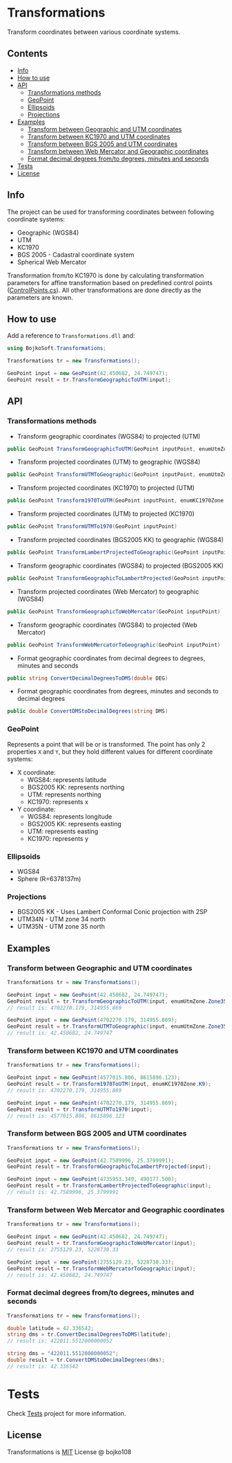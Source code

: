 # Transformations

Transform coordinates between various coordinate systems.

## Contents

- [Info](#info)
- [How to use](#how-to-use)
- [API](#api)
    - [Transformations methods](#transformations-methods)
    - [GeoPoint](#geopoint)
    - [Ellipsoids](#ellipsoids)
    - [Projections](#projections)
- [Examples](#examples)
    - [Transform between Geographic and UTM coordinates](#transform-between-geographic-and-utm-coordinates)
    - [Transform between KC1970 and UTM coordinates](#transform-between-kc1970-and-utm-coordinates)
    - [Transform between BGS 2005 and UTM coordinates](#transform-between-bgs-2005-and-utm-coordinates)
    - [Transform between Web Mercator and Geographic coordinates](#transform-between-web-mercator-and-geographic-coordinates)
    - [Format decimal degrees from/to degrees, minutes and seconds](#format-decimal-degrees-from/to-degrees,-minutes-and-seconds)
- [Tests](#tests)
- [License](#license)

## Info

The project can be used for transforming coordinates between following coordinate systems:

- Geographic (WGS84)
- UTM
- KC1970
- BGS 2005 - Cadastral coordinate system
- Spherical Web Mercator

Transformation from/to KC1970 is done by calculating transformation parameters for affine transformation based on predefined control points ([ControlPoints.cs](Transformations/ControlPoints/ControlPoints.cs)). All other transformations are done directly as the parameters are known.

## How to use

Add a reference to `Transformations.dll` and:

```csharp
using BojkoSoft.Transformations;

Transformations tr = new Transformations();

GeoPoint input = new GeoPoint(42.450682, 24.749747);
GeoPoint result = tr.TransformGeographicToUTM(input);
```

## API

### Transformations methods

- Transform geographic coordinates (WGS84) to projected (UTM)

```csharp
public GeoPoint TransformGeographicToUTM(GeoPoint inputPoint, enumUtmZone targetUtmZone = enumUtmZone.Zone35N)
```

- Transform projected coordinates (UTM) to geographic (WGS84)

```csharp
public GeoPoint TransformUTMToGeographic(GeoPoint inputPoint, enumUtmZone sourceUtmZone = enumUtmZone.Zone35N)
```

- Transform projected coordinates (KC1970) to projected (UTM)

```csharp
public GeoPoint Transform1970ToUTM(GeoPoint inputPoint, enumKC1970Zone source1970Zone = enumKC1970Zone.K9)
```

- Transform projected coordinates (UTM) to projected (KC1970)

```csharp
public GeoPoint TransformUTMTo1970(GeoPoint inputPoint)
```

- Transform projected coordinates (BGS2005 KK) to geographic (WGS84)

```csharp
public GeoPoint TransformLambertProjectedToGeographic(GeoPoint inputPoint)
```

- Transform geographic coordinates (WGS84) to projected (BGS2005 KK)

```csharp
public GeoPoint TransformGeographicToLambertProjected(GeoPoint inputPoint)
```

- Transform projected coordinates (Web Mercator) to geographic (WGS84)

```csharp
public GeoPoint TransformGeographicToWebMercator(GeoPoint inputPoint)
```

- Transform geographic coordinates (WGS84) to projected (Web Mercator)

```csharp
public GeoPoint TransformWebMercatorToGeographic(GeoPoint inputPoint)
```

- Format geographic coordinates from decimal degrees to degrees, minutes and seconds

```csharp
public string ConvertDecimalDegreesToDMS(double DEG)
```

- Format geographic coordinates from degrees, minutes and seconds to decimal degrees

```csharp
public double ConvertDMStoDecimalDegrees(string DMS)
```

### GeoPoint
Represents a point that will be or is transformed. The point has only 2 properties `X` and `Y`, but they hold different values for different coordinate systems:
- X coordinate:
    - WGS84: represents latitude
    - BGS2005 KK: represents northing
    - UTM: represents northing
    - KC1970: represents x
- Y coordinate:
    - WGS84: represents longitude
    - BGS2005 KK: represents easting
    - UTM: represents easting
    - KC1970: represents y

### Ellipsoids
- WGS84
- Sphere (R=6378137m)

### Projections
- BGS2005 KK - Uses Lambert Conformal Conic projection with 2SP
- UTM34N - UTM zone 34 north
- UTM35N - UTM zone 35 north

## Examples

### Transform between Geographic and UTM coordinates
```csharp
Transformations tr = new Transformations();

GeoPoint input = new GeoPoint(42.450682, 24.749747);
GeoPoint result = tr.TransformGeographicToUTM(input, enumUtmZone.Zone35N);
// result is: 4702270.179, 314955.869

GeoPoint input = new GeoPoint(4702270.179, 314955.869);
GeoPoint result = tr.TransformUTMToGeographic(input, enumUtmZone.Zone35N);
// result is: 42.450682, 24.749747
```
### Transform between KC1970 and UTM coordinates
```csharp
Transformations tr = new Transformations();

GeoPoint input = new GeoPoint(4577015.806, 8615896.123);
GeoPoint result = tr.Transform1970ToUTM(input, enumKC1970Zone.K9);
// result is: 4702270.179, 314955.869

GeoPoint input = new GeoPoint(4702270.179, 314955.869);
GeoPoint result = tr.TransformUTMTo1970(input);
// result is: 4577015.806, 8615896.123
```
### Transform between BGS 2005 and UTM coordinates
```csharp
Transformations tr = new Transformations();

GeoPoint input = new GeoPoint(42.7589996, 25.3799991);
GeoPoint result = tr.TransformGeographicToLambertProjected(input);

GeoPoint input = new GeoPoint(4735953.349, 490177.508);
GeoPoint result = tr.TransformLambertProjectedToGeographic(input);
// result is: 42.7589996, 25.3799991
```
### Transform between Web Mercator and Geographic coordinates
```csharp
Transformations tr = new Transformations();

GeoPoint input = new GeoPoint(42.450682, 24.749747);
GeoPoint result = tr.TransformGeographicToWebMercator(input);
// result is: 2755129.23, 5228730.33

GeoPoint input = new GeoPoint(2755129.23, 5228730.33);
GeoPoint result = tr.TransformWebMercatorToGeographic(input);
// result is: 42.450682, 24.749747
```
### Format decimal degrees from/to degrees, minutes and seconds
```csharp
Transformations tr = new Transformations();

double latitude = 42.336542;
string dms = tr.ConvertDecimalDegreesToDMS(latitude);
// result is: 422011.5512000000052

string dms = "422011.5512000000052";
double result = tr.ConvertDMStoDecimalDegrees(dms);
// result is: 42.336542
```

# Tests

Check [Tests](Transformations/Tests) project for more information.

## License

Transformations is [MIT](https://choosealicense.com/licenses/mit/) License @ bojko108
